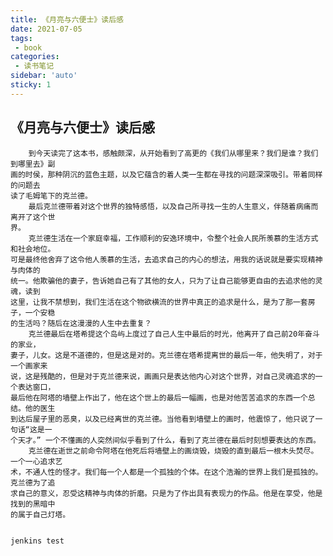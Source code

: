 ```yaml
---
title: 《月亮与六便士》读后感
date: 2021-07-05
tags:
 - book
categories: 
 - 读书笔记
sidebar: 'auto'
sticky: 1
---
```


## 《月亮与六便士》读后感

        到今天读完了这本书，感触颇深，从开始看到了高更的《我们从哪里来？我们是谁？我们到哪里去》副
    画的时侯，那种阴沉的蓝色主题，以及它蕴含的着人类一生都在寻找的问题深深吸引。带着同样的问题去
    读了毛姆笔下的克兰德。
        最后克兰德带着对这个世界的独特感悟，以及自己所寻找一生的人生意义，伴随着病痛而离开了这个世
    界。
        克兰德生活在一个家庭幸福，工作顺利的安逸环境中，令整个社会人民所羡慕的生活方式和社会地位。
    可是最终他舍弃了这令他人羡慕的生活，去追求自己的内心的想法，用我的话说就是要实现精神与肉体的
    统一。他欺骗他的妻子，告诉她自己有了其他的女人，只为了让自己能够更自由的去追求他的灵魂，读到
    这里，让我不禁想到，我们生活在这个物欲横流的世界中真正的追求是什么，是为了那一套房子，一个安稳
    的生活吗？随后在这漫漫的人生中去重复？
        克兰德最后在塔希提这个岛屿上度过了自己人生中最后的时光，他离开了自己前20年奋斗的家业，
    妻子，儿女。这是不道德的，但是这是对的。克兰德在塔希提离世的最后一年，他失明了，对于一个画家来
    说，这是残酷的，但是对于克兰德来说，画画只是表达他内心对这个世界，对自己灵魂追求的一个表达窗口，
    最后他在阿塔的墙壁上作出了，他在这个世上的最后一幅画，也是对他苦苦追求的东西一个总结。他的医生
    到达后屋子里的恶臭，以及已经离世的克兰德。当他看到墙壁上的画时，他震惊了，他只说了一句话“这是一
    个天才。” 一个不懂画的人突然间似乎看到了什么，看到了克兰德在最后时刻想要表达的东西。
        克兰德在逝世之前命令阿塔在他死后将墙壁上的画烧毁，烧毁的直到最后一根木头焚尽。一个一心追求艺
    术，不通人性的怪才。我们每一个人都是一个孤独的个体。在这个浩瀚的世界上我们是孤独的。克兰德为了追
    求自己的意义，忍受这精神与肉体的折磨。只是为了作出具有表现力的作品。他是在享受，他是找到的黑暗中
    的属于自己灯塔。
    
    
    jenkins test
